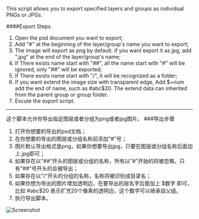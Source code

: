 This script allows you to export specified layers and groups as individual PNGs or JPGs.

####Export Steps
1. Open the psd document you want to export;
2. Add "#" at the beginning of the layer/group's name you want to export;
3. The image will export as png by default. if you want export it as jpg, add ".jpg" at the end of the layer/group's name;
4. If There exists name start with "##", all the name start with "#" will be ignored, only "##" will be exported; 
5. If There exists name start with "/", it will be recognized as a folder; 
6. If you want extend the image size with transparent edge, Add $+num add the end of name, such as #abc$20. The extend data can inherited from the parent group or group folder.
7. Excute the export script.

***

这个脚本允许你导出指定图层或者分组为png或者jpg图片。
###导出步骤
1. 打开你想要的导出的psd文档；
2. 在你想要的导出的图层或分组名称前添加"#"号；
3. 图片默认导出格式是png，如果你想要导出jpg，只要在图层或分组名称后面加上.jpg即可；
4. 如果存在以"##“开头的图层或分组的名称，所有以"#"开始的将被忽略，只有"##"号开头的会被导出；
5. 如果存在以"/“开头的分组的名称，名称将被识别成目录名；
6. 如果你想为导出的图片增加透明边，在要导出的层名字后面加上 $数字 即可，比如 #abc$20 表示扩充20个像素的透明边，这个数字可以继承自父组。
7. 执行导出脚本。


![Screenshot](https://cdn.pbrd.co/images/Sf68rq1.png) 


